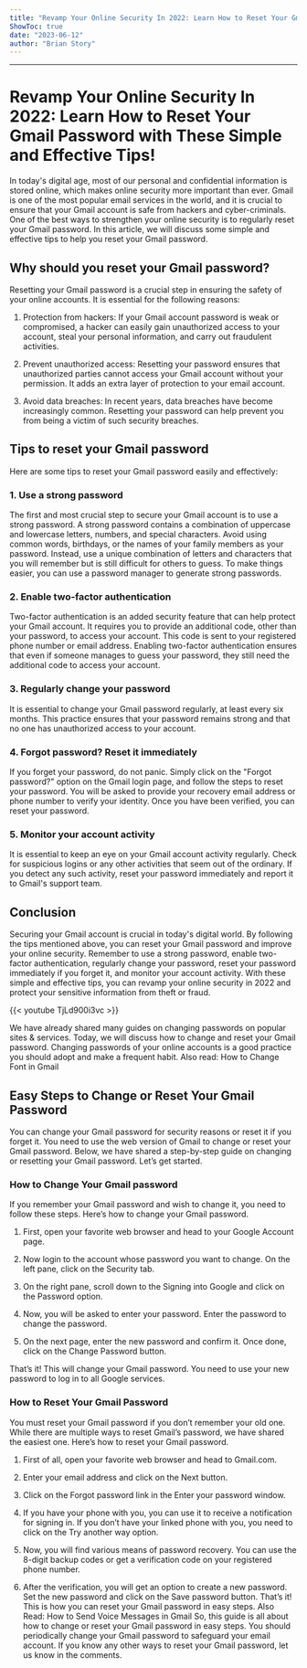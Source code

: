 ```yaml
---
title: "Revamp Your Online Security In 2022: Learn How to Reset Your Gmail Password with These Simple and Effective Tips!"
ShowToc: true 
date: "2023-06-12"
author: "Brian Story"
---
```

*****
# Revamp Your Online Security In 2022: Learn How to Reset Your Gmail Password with These Simple and Effective Tips!

In today's digital age, most of our personal and confidential information is stored online, which makes online security more important than ever. Gmail is one of the most popular email services in the world, and it is crucial to ensure that your Gmail account is safe from hackers and cyber-criminals. One of the best ways to strengthen your online security is to regularly reset your Gmail password. In this article, we will discuss some simple and effective tips to help you reset your Gmail password.

## Why should you reset your Gmail password?

Resetting your Gmail password is a crucial step in ensuring the safety of your online accounts. It is essential for the following reasons:

1. Protection from hackers: If your Gmail account password is weak or compromised, a hacker can easily gain unauthorized access to your account, steal your personal information, and carry out fraudulent activities.

2. Prevent unauthorized access: Resetting your password ensures that unauthorized parties cannot access your Gmail account without your permission. It adds an extra layer of protection to your email account.

3. Avoid data breaches: In recent years, data breaches have become increasingly common. Resetting your password can help prevent you from being a victim of such security breaches.

## Tips to reset your Gmail password

Here are some tips to reset your Gmail password easily and effectively:

### 1. Use a strong password

The first and most crucial step to secure your Gmail account is to use a strong password. A strong password contains a combination of uppercase and lowercase letters, numbers, and special characters. Avoid using common words, birthdays, or the names of your family members as your password. Instead, use a unique combination of letters and characters that you will remember but is still difficult for others to guess. To make things easier, you can use a password manager to generate strong passwords.

### 2. Enable two-factor authentication

Two-factor authentication is an added security feature that can help protect your Gmail account. It requires you to provide an additional code, other than your password, to access your account. This code is sent to your registered phone number or email address. Enabling two-factor authentication ensures that even if someone manages to guess your password, they still need the additional code to access your account.

### 3. Regularly change your password

It is essential to change your Gmail password regularly, at least every six months. This practice ensures that your password remains strong and that no one has unauthorized access to your account.

### 4. Forgot password? Reset it immediately

If you forget your password, do not panic. Simply click on the "Forgot password?" option on the Gmail login page, and follow the steps to reset your password. You will be asked to provide your recovery email address or phone number to verify your identity. Once you have been verified, you can reset your password.

### 5. Monitor your account activity

It is essential to keep an eye on your Gmail account activity regularly. Check for suspicious logins or any other activities that seem out of the ordinary. If you detect any such activity, reset your password immediately and report it to Gmail's support team.

## Conclusion

Securing your Gmail account is crucial in today's digital world. By following the tips mentioned above, you can reset your Gmail password and improve your online security. Remember to use a strong password, enable two-factor authentication, regularly change your password, reset your password immediately if you forget it, and monitor your account activity. With these simple and effective tips, you can revamp your online security in 2022 and protect your sensitive information from theft or fraud.

{{< youtube TjLd900i3vc >}} 



We have already shared many guides on changing passwords on popular sites & services. Today, we will discuss how to change and reset your Gmail password. Changing passwords of your online accounts is a good practice you should adopt and make a frequent habit.
Also read: How to Change Font in Gmail

 
## Easy Steps to Change or Reset Your Gmail Password


You can change your Gmail password for security reasons or reset it if you forget it. You need to use the web version of Gmail to change or reset your Gmail password. Below, we have shared a step-by-step guide on changing or resetting your Gmail password. Let’s get started.

 
### How to Change Your Gmail password


If you remember your Gmail password and wish to change it, you need to follow these steps. Here’s how to change your Gmail password.
1. First, open your favorite web browser and head to your Google Account page.
2. Now login to the account whose password you want to change. On the left pane, click on the Security tab.

3. On the right pane, scroll down to the Signing into Google and click on the Password option.

4. Now, you will be asked to enter your password. Enter the password to change the password.
5. On the next page, enter the new password and confirm it. Once done, click on the Change Password button.

That’s it! This will change your Gmail password. You need to use your new password to log in to all Google services.

 
### How to Reset Your Gmail Password


You must reset your Gmail password if you don’t remember your old one. While there are multiple ways to reset Gmail’s password, we have shared the easiest one. Here’s how to reset your Gmail password.
1. First of all, open your favorite web browser and head to Gmail.com.
2. Enter your email address and click on the Next button.

3. Click on the Forgot password link in the Enter your password window.

4. If you have your phone with you, you can use it to receive a notification for signing in. If you don’t have your linked phone with you, you need to click on the Try another way option.

5. Now, you will find various means of password recovery. You can use the 8-digit backup codes or get a verification code on your registered phone number.

6. After the verification, you will get an option to create a new password. Set the new password and click on the Save password button.
That’s it! This is how you can reset your Gmail password in easy steps.
Also Read: How to Send Voice Messages in Gmail
So, this guide is all about how to change or reset your Gmail password in easy steps. You should periodically change your Gmail password to safeguard your email account. If you know any other ways to reset your Gmail password, let us know in the comments.




